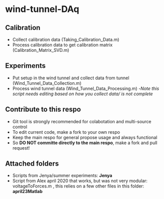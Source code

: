 # wind-tunnel-DAq
## Calibration

-	Collect calibration data (Taking_Calibration_Data.m)
-	Process calibration data to get calibration matrix (Calibration_Matrix_SVD.m)
## Experiments

-	Put setup in the wind tunnel and collect data from tunnel (Wind_Tunnel_Data_Collection.m)
-	Process wind tunnel data (Wind_Tunnel_Data_Processing.m)
   -*Note this script needs editing based on how you collect data/ is not complete*
## Contribute to this respo
- Git tool is strongly recommended for colabotation and multi-source control
- To edit current code, make a fork to your own respo
- Keep the main respo for general propose usage and always functional
- So **DO NOT committe directly to the main respo**, make a fork and pull request!
## Attached folders
- Scripts from Jenya/summer experiments: **Jenya**
- Script from Alex april 2020 that works, but was not very modular: voltageToForces.m , this relies on a few other files in this folder: **april23Matlab** 
